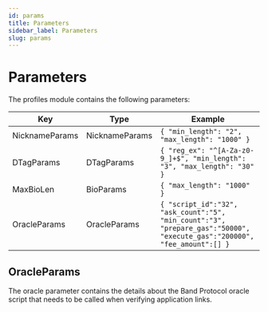 ```yaml
---
id: params
title: Parameters
sidebar_label: Parameters
slug: params
---
```


# Parameters

The profiles module contains the following parameters: 

| Key            | Type           | Example                                                                                                                  |
|----------------|----------------|--------------------------------------------------------------------------------------------------------------------------|
| NicknameParams | NicknameParams | `{ "min_length": "2", "max_length": "1000" }`                                                                            |
| DTagParams     | DTagParams     | `{ "reg_ex": "^[A-Za-z0-9_]+$", "min_length": "3", "max_length": "30" }`                                                 |
| MaxBioLen      | BioParams      | `{ "max_length": "1000" }`                                                                                               |
| OracleParams   | OracleParams   | `{ "script_id":"32", "ask_count":"5", "min_count":"3", "prepare_gas":"50000", "execute_gas":"200000", "fee_amount":[] }` |

## OracleParams
The oracle parameter contains the details about the Band Protocol oracle script that needs to be called when verifying application links.